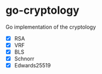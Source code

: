 # go-cryptology
Go implementation of the cryptology

- [X] RSA
- [X] VRF
- [X] BLS
- [X] Schnorr
- [X] Edwards25519

